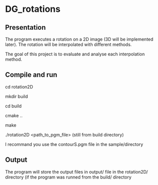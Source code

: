 # DG_rotations

## Presentation
The program executes a rotation on a 2D image (3D will be implemented later).
The rotation will be interpolated with different methods. 

The goal of this project is to evaluate and analyse each interpolation method.



## Compile and run
cd rotation2D

mkdir build

cd build

cmake ..

make

./rotation2D <path_to_pgm_file>     (still from build directory)

I recommand you use the contourS.pgm file in the sample/directory



## Output
The program will store the output files in output/ file in the rotation2D/ directory (if the program was runned from the build/ directory
